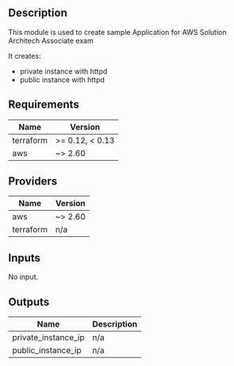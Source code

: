 ## Description  
This module is used to create sample Application for AWS Solution Architech Associate exam

It creates:
- private instance with httpd
- public instance with httpd

## Requirements

| Name | Version |
|------|---------|
| terraform | >= 0.12, < 0.13 |
| aws | ~> 2.60 |

## Providers

| Name | Version |
|------|---------|
| aws | ~> 2.60 |
| terraform | n/a |

## Inputs

No input.

## Outputs

| Name | Description |
|------|-------------|
| private\_instance\_ip | n/a |
| public\_instance\_ip | n/a |
